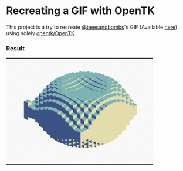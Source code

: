 # Recreating a GIF with OpenTK

This project is a try to recreate [@beesandbombs](https://github.com/beesandbombs)'s GIF (Available [here](https://twitter.com/beesandbombs/status/940639806522085376)) using solely [opentk/OpenTK](https://github.com/opentk/OpenTK)

### Result

![](.github/endresult.gif)
